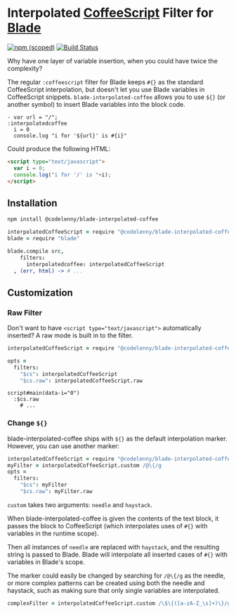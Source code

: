 # Interpolated [CoffeeScript][] Filter for [Blade][]

[![npm (scoped)](https://img.shields.io/npm/v/@codelenny/blade-interpolated-coffee.svg)](https://www.npmjs.com/package/@codelenny/blade-interpolated-coffee)
[![Build Status](https://travis-ci.org/CodeLenny/blade-interpolated-coffee.svg?branch=master)](https://travis-ci.org/CodeLenny/blade-interpolated-coffee)

Why have one layer of variable insertion, when you could have twice the complexity?

The regular `:coffeescript` filter for Blade keeps `#{}` as the standard CoffeeScript interpolation, but doesn't let you
use Blade variables in CoffeeScript snippets.  `blade-interpolated-coffee` allows you to use `${}` (or another symbol)
to insert Blade variables into the block code.

```blade
- var url = "/";
:interpolatedcoffee
  i = 0
  console.log "i for '${url}' is #{i}"
```

Could produce the following HTML:

```html
<script type="text/javascript">
  var i = 0;
  console.log("i for '/' is "+i);
</script>
```

## Installation

```sh
npm install @codelenny/blade-interpolated-coffee
```

```coffee
interpolatedCoffeeScript = require "@codelenny/blade-interpolated-coffee"
blade = require "blade"

blade.compile src,
    filters:
      interpolatedcoffee: interpolatedCoffeeScript
  , (err, html) -> # ...
```

## Customization

### Raw Filter

Don't want to have `<script type="text/javascript">` automatically inserted?
A raw mode is built in to the filter.

```coffee
interpolatedCoffeeScript = require "@codelenny/blade-interpolated-coffee"

opts =
  filters:
    "$cs": interpolatedCoffeeScript
    "$cs.raw": interpolatedCoffeeScript.raw
```

```blade
script#main(data-i="0")
  :$cs.raw
    # ...
```

### Change `${}`

blade-interpolated-coffee ships with `${}` as the default interpolation marker.  However, you can use another marker:
  
```coffee
interpolatedCoffeeScript = require "@codelenny/blade-interpolated-coffee"
myFilter = interpolatedCoffeeScript.custom /@\{/g
opts =
  filters:
    "$cs": myFilter
    "$cs.raw": myFilter.raw
```

`custom` takes two arguments: `needle` and `haystack`.

When blade-interpolated-coffee is given the contents of the text block, it passes the block to CoffeeScript
(which interpolates uses of `#{}` with variables in the runtime scope).


Then all instances of `needle` are replaced with `haystack`, and the resulting string is passed to Blade.
Blade will interpolate all inserted cases of `#{}` with variables in Blade's scope.

The marker could easily be changed by searching for `/@\{/g` as the needle, or more complex patterns can be created
using both the needle and haystack, such as making sure that only single variables are interpolated.

```coffeescript
complexFilter = interpolatedCoffeeScript.custom /\$\{([a-zA-Z_\s]+)\}/g, "\#{$1}"
```

[CoffeeScript]: http://coffeescript.org/
[Blade]: https://github.com/bminer/node-blade
